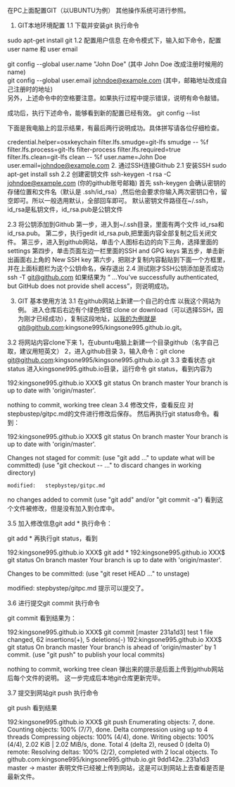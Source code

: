 在PC上面配置GIT（以UBUNTU为例）
其他操作系统可进行参照。

1. GIT本地环境配置
1.1 下载并安装git
执行命令

sudo apt-get install git
1.2 配置用户信息
在命令模式下，输入如下命令，配置user name 和 user email

git config --global user.name "John Doe"    (其中 John Doe 改成注册时候用的name)  
git config --global user.email johndoe@example.com  (其中，邮箱地址改成自己注册时的地址)  
另外，上述命令中的空格要注意。如果执行过程中提示错误，说明有命令敲错。

成功后，执行下述命令，能够看到新的配置已经有效。 git config --list

下面是我电脑上的显示结果，有最后两行说明成功。具体拼写请各位仔细检查。

credential.helper=osxkeychain
filter.lfs.smudge=git-lfs smudge -- %f
filter.lfs.process=git-lfs filter-process
filter.lfs.required=true
filter.lfs.clean=git-lfs clean -- %f
user.name=John Doe
user.email=johndoe@example.com
2. 通过SSH连接Github
2.1 安装SSH
sudo apt-get install ssh
2.2 创建密钥文件
ssh-keygen -t rsa -C johndoe@example.com (你的github账号邮箱)
首先 ssh-keygen 会确认密钥的存储位置和文件名（默认是 .ssh/id_rsa）,然后他会要求你输入两次密钥口令，留空即可。所以一般选用默认，全部回车即可。 默认密钥文件路径在~/.ssh，id_rsa是私钥文件，id_rsa.pub是公钥文件

2.3 将公钥添加到Github
第一步，进入到~/.ssh目录，里面有两个文件 id_rsa和id_rsa.pub。
第二步，执行gedit id_rsa.pub,把里面内容全部复制之后关闭文件。
第三步，进入到github网站，单击个人图标右边的向下三角，选择里面的settings
第四步，单击页面左边一栏里面的SSH and GPG keys
第五步，单击新出画面右上角的 New SSH key
第六步，把刚才复制内容黏贴到下面一个方框里，并在上面标题栏为这个公钥命名，保存退出
2.4 测试刚才SSH公钥添加是否成功
ssh -T git@github.com
如果结果为 “ ...You've successfully authenticated, but GitHub does not provide shell access”，则说明成功。

3. GIT 基本使用方法
3.1 在github网站上新建一个自己的仓库
以我这个网站为例。 进入仓库后右边有个绿色按钮 clone or download（可以选择SSH，因为刚才已经成功），复制这段地址，以我的为例就是git@github.com:kingsone995/kingsone995.github.io.git。

3.2 将网站内容clone下来
1，在ubuntu电脑上新建一个目录github（名字自己取，建议用短英文）
2，进入github目录
3，输入命令：git clone git@github.com:kingsone995/kingsone995.github.io.git
3.3 查看状态 git status
进入kingsone995.github.io目录，运行命令 git status，看到内容为

192:kingsone995.github.io XXX$ git status
On branch master
Your branch is up to date with 'origin/master'.

nothing to commit, working tree clean
3.4 修改文件，查看反应
对stepbustep/gitpc.md的文件进行修改后保存。 然后再执行git status命令。看到：

192:kingsone995.github.io XXX$ git status
On branch master
Your branch is up to date with 'origin/master'.

Changes not staged for commit:
  (use "git add <file>..." to update what will be committed)
  (use "git checkout -- <file>..." to discard changes in working directory)

	modified:   stepbystep/gitpc.md

no changes added to commit (use "git add" and/or "git commit -a")
看到这个文件被修改，但是没有加入到仓库中。

3.5 加入修改信息git add *
执行命令：

git add *
再执行git status，看到

192:kingsone995.github.io XXX$ git add *
192:kingsone995.github.io XXX$ git status
On branch master
Your branch is up to date with 'origin/master'.

Changes to be committed:
 (use "git reset HEAD <file>..." to unstage)

   modified:   stepbystep/gitpc.md
提示可以提交了。

3.6 进行提交git commit
执行命令

git commit
看到结果为：

192:kingsone995.github.io XXX$ git commit
[master 231a1d3] test
 1 file changed, 62 insertions(+), 5 deletions(-)
192:kingsone995.github.io XXX$ git status
On branch master
Your branch is ahead of 'origin/master' by 1 commit.
  (use "git push" to publish your local commits)

nothing to commit, working tree clean
弹出来的提示是后面上传到github网站后每个文件的说明。 这一步完成后本地git仓库更新完毕。

3.7 提交到网站git push
执行命令

git push
看到结果

192:kingsone995.github.io XXX$ git push
Enumerating objects: 7, done.
Counting objects: 100% (7/7), done.
Delta compression using up to 4 threads
Compressing objects: 100% (4/4), done.
Writing objects: 100% (4/4), 2.02 KiB | 2.02 MiB/s, done.
Total 4 (delta 2), reused 0 (delta 0)
remote: Resolving deltas: 100% (2/2), completed with 2 local objects.
To github.com:kingsone995/kingsone995.github.io.git
   9dd142e..231a1d3  master -> master
表明文件已经被上传到网站，这是可以到网站上去查看是否是最新文件。
